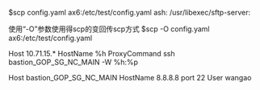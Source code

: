 $scp config.yaml ax6:/etc/test/config.yaml
ash: /usr/libexec/sftp-server: 

使用“-O”参数使用得scp的变回传scp方式
$scp -O config.yaml ax6:/etc/test/config.yaml


Host 10.71.15.*
  HostName %h
  ProxyCommand ssh bastion_GOP_SG_NC_MAIN -W %h:%p

Host bastion_GOP_SG_NC_MAIN
  HostName 8.8.8.8
  port 22
  User wangao

